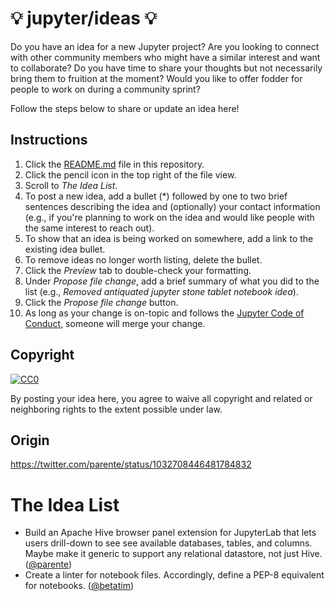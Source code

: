 # 💡 jupyter/ideas 💡

Do you have an idea for a new Jupyter project? Are you looking to connect with other community members who might have a similar interest and want to collaborate? Do you have time to share your thoughts but not necessarily bring them to fruition at the moment? Would you like to offer fodder for people to work on during a community sprint?

Follow the steps below to share or update an idea here!

## Instructions

1. Click the [README.md](README.md) file in this repository.
2. Click the pencil icon in the top right of the file view.
3. Scroll to *The Idea List*.
4. To post a new idea, add a bullet (\*) followed by one to two brief sentences describing the idea and (optionally) your contact information (e.g., if you're planning to work on the idea and would like people with the same interest to reach out).
5. To show that an idea is being worked on somewhere, add a link to the existing idea bullet.
6. To remove ideas no longer worth listing, delete the bullet.
7. Click the *Preview* tab to double-check your formatting.
8. Under *Propose file change*, add a brief summary of what you did to the list (e.g., *Removed antiquated jupyter stone tablet notebook idea*).
9. Click the *Propose file change* button.
10. As long as your change is on-topic and follows the [Jupyter Code of Conduct](https://github.com/jupyter/governance/blob/master/conduct/code_of_conduct.md), someone will merge your change.

## Copyright

[![CC0](https://licensebuttons.net/p/zero/1.0/88x31.png)](https://creativecommons.org/publicdomain/zero/1.0/)

By posting your idea here, you agree to waive all copyright and related or neighboring rights to the extent possible under law.

## Origin

https://twitter.com/parente/status/1032708446481784832

# The Idea List

* Build an Apache Hive browser panel extension for JupyterLab that lets users drill-down to see see available databases, tables, and columns. Maybe make it generic to support any relational datastore, not just Hive. ([@parente](https://twitter.com/parente))
* Create a linter for notebook files. Accordingly, define a PEP-8 equivalent for notebooks. ([@betatim](https://twitter.com/betatim))
